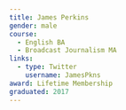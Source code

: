 ```yaml
---
title: James Perkins
gender: male
course:
  - English BA
  - Broadcast Journalism MA
links:
  - type: Twitter
    username: JamesPkns
award: Lifetime Membership
graduated: 2017
---
```

